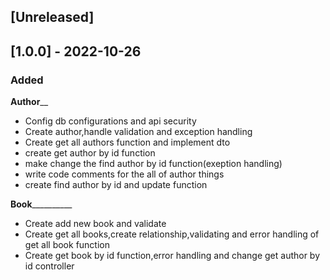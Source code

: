 
## [Unreleased]

## [1.0.0] - 2022-10-26
### Added

____________Author______________

- Config db configurations and api security
- Create author,handle validation and exception handling
- Create get all authors function and implement dto
- create get author by id function
- make change the find author by id function(exeption handling)
- write code comments for the all of author things
- create find author by id and update function

____________Book______________________
- Create add new book and validate
- Create get all books,create relationship,validating and error handling of get all book function
- Create get book by id function,error handling and change get author by id controller